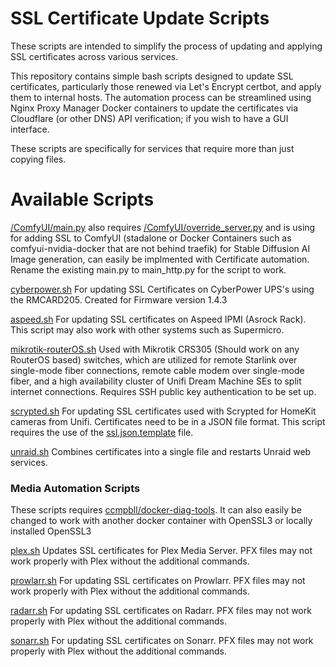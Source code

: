 # SSL Certificate Update Scripts


These scripts are intended to simplify the process of updating and applying SSL certificates across various services. 


This repository contains simple bash scripts designed to update SSL certificates, particularly those renewed via Let's Encrypt certbot, and apply them to internal hosts. The automation process can be streamlined using Nginx Proxy Manager Docker containers to update the certificates via Cloudflare (or other DNS) API verification; if you wish to have a GUI interface.

These scripts are specifically for services that require more than just copying files.



# Available Scripts

[/ComfyUI/main.py](/ComfyUI/main.py) also requires [/ComfyUI/override_server.py](/ComfyUI/override_server.py) and is using for adding SSL to ComfyUI (stadalone or Docker Containers such as comfyui-nvidia-docker that are not behind traefik) for Stable Diffusion AI Image generation, can easily be implmented with Certificate automation. Rename the existing main.py to main_http.py for the script to work. 

[cyberpower.sh](cyberpower.sh)
For updating SSL Certificates on CyberPower UPS's using the RMCARD205. Created for Firmware version 1.4.3

[aspeed.sh](aspeed.sh)
For updating SSL certificates on Aspeed IPMI (Asrock Rack). This script may also work with other systems such as Supermicro.

[mikrotik-routerOS.sh](mikrotik-routerOS.sh)
Used with Mikrotik CRS305 (Should work on any RouterOS based) switches, which are utilized for remote Starlink over single-mode fiber connections, remote cable modem over single-mode fiber, and a high availability cluster of Unifi Dream Machine SEs to split internet connections. Requires SSH public key authentication to be set up.

[scrypted.sh](scrypted.sh)
For updating SSL certificates used with Scrypted for HomeKit cameras from Unifi. Certificates need to be in a JSON file format. This script requires the use of the [ssl.json.template](ssl.json.template) file.

[unraid.sh](unraid.sh)
Combines certificates into a single file and restarts Unraid web services.



### Media Automation Scripts

These scripts requires [ccmpbll/docker-diag-tools](https://github.com/ccmpbll/docker-diag-tools). It can also easily be changed to work with another docker container with OpenSSL3 or locally installed OpenSSL3

[plex.sh](plex.sh)
Updates SSL certificates for Plex Media Server. PFX files may not work properly with Plex without the additional commands.

[prowlarr.sh](prowlarr.sh)
For updating SSL certificates on Prowlarr. PFX files may not work properly with Plex without the additional commands.

[radarr.sh](radarr.sh)
For updating SSL certificates on Radarr. PFX files may not work properly with Plex without the additional commands.

[sonarr.sh](sonarr.sh)
For updating SSL certificates on Sonarr. PFX files may not work properly with Plex without the additional commands.
